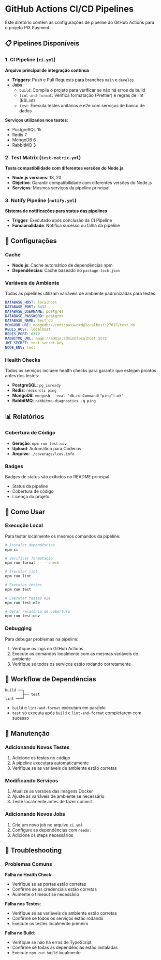 # GitHub Actions CI/CD Pipelines

Este diretório contém as configurações de pipeline do GitHub Actions para o projeto PIX Payment.

## 📋 Pipelines Disponíveis

### 1. CI Pipeline (`ci.yml`)

**Arquivo principal de integração contínua**

- **Triggers**: Push e Pull Requests para branches `main` e `develop`
- **Jobs**:
  - `build`: Compila o projeto para verificar se não há erros de build
  - `lint-and-format`: Verifica formatação (Prettier) e regras de lint (ESLint)
  - `test`: Executa testes unitários e e2e com serviços de banco de dados

**Serviços utilizados nos testes**:

- PostgreSQL 15
- Redis 7
- MongoDB 6
- RabbitMQ 3

### 2. Test Matrix (`test-matrix.yml`)

**Testa compatibilidade com diferentes versões do Node.js**

- **Node.js versions**: 18, 20
- **Objetivo**: Garantir compatibilidade com diferentes versões do Node.js
- **Serviços**: Mesmos serviços da pipeline principal

### 3. Notify Pipeline (`notify.yml`)

**Sistema de notificações para status das pipelines**

- **Trigger**: Executado após conclusão da CI Pipeline
- **Funcionalidade**: Notifica sucesso ou falha da pipeline

## 🔧 Configurações

### Cache

- **Node.js**: Cache automático de dependências npm
- **Dependências**: Cache baseado no `package-lock.json`

### Variáveis de Ambiente

Todas as pipelines utilizam variáveis de ambiente padronizadas para testes:

```yaml
DATABASE_HOST: localhost
DATABASE_PORT: 5432
DATABASE_USERNAME: postgres
DATABASE_PASSWORD: postgres
DATABASE_NAME: test_db
MONGODB_URI: mongodb://root:password@localhost:27017/test_db
REDIS_HOST: localhost
REDIS_PORT: 6379
RABBITMQ_URL: amqp://admin:admin@localhost:5672
JWT_SECRET: test-secret-key
NODE_ENV: test
```

### Health Checks

Todos os serviços incluem health checks para garantir que estejam prontos antes dos testes:

- **PostgreSQL**: `pg_isready`
- **Redis**: `redis-cli ping`
- **MongoDB**: `mongosh --eval 'db.runCommand("ping").ok'`
- **RabbitMQ**: `rabbitmq-diagnostics -q ping`

## 📊 Relatórios

### Cobertura de Código

- **Geração**: `npm run test:cov`
- **Upload**: Automático para Codecov
- **Arquivo**: `./coverage/lcov.info`

### Badges

Badges de status são exibidos no README principal:

- Status da pipeline
- Cobertura de código
- Licença do projeto

## 🚀 Como Usar

### Execução Local

Para testar localmente os mesmos comandos da pipeline:

```bash
# Instalar dependências
npm ci

# Verificar formatação
npm run format -- --check

# Executar lint
npm run lint

# Executar testes
npm run test

# Executar testes e2e
npm run test:e2e

# Gerar relatório de cobertura
npm run test:cov
```

### Debugging

Para debugar problemas na pipeline:

1. Verifique os logs no GitHub Actions
2. Execute os comandos localmente com as mesmas variáveis de ambiente
3. Verifique se todos os serviços estão rodando corretamente

## 🔄 Workflow de Dependências

```
build ──┐
        ├── test
lint ───┘
```

- `build` e `lint-and-format` executam em paralelo
- `test` só executa após `build` e `lint-and-format` completarem com sucesso

## 📝 Manutenção

### Adicionando Novos Testes

1. Adicione os testes no código
2. A pipeline executará automaticamente
3. Verifique se as variáveis de ambiente estão corretas

### Modificando Serviços

1. Atualize as versões das imagens Docker
2. Ajuste as variáveis de ambiente se necessário
3. Teste localmente antes de fazer commit

### Adicionando Novos Jobs

1. Crie um novo job no arquivo `ci.yml`
2. Configure as dependências com `needs:`
3. Adicione os steps necessários

## 🐛 Troubleshooting

### Problemas Comuns

**Falha no Health Check**:

- Verifique se as portas estão corretas
- Confirme se as credenciais estão corretas
- Aumente o timeout se necessário

**Falha nos Testes**:

- Verifique se as variáveis de ambiente estão corretas
- Confirme se todos os serviços estão rodando
- Execute os testes localmente primeiro

**Falha no Build**:

- Verifique se não há erros de TypeScript
- Confirme se todas as dependências estão instaladas
- Execute `npm run build` localmente
